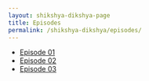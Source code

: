 ```yaml
---
layout: shikshya-dikshya-page
title: Episodes
permalink: /shikshya-dikshya/episodes/
---
```

* [Episode 01](../episodes/01)
* [Episode 02](../episodes/02)
* [Episode 03](../episodes/03)
